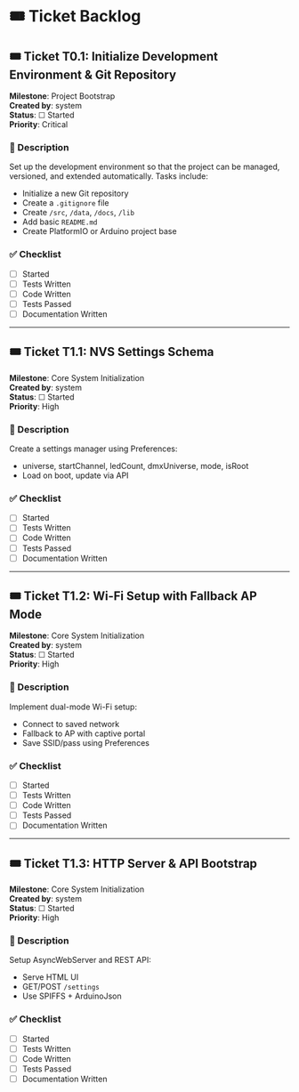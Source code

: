 # 🎟️ Ticket Backlog

## 🎟️ Ticket T0.1: Initialize Development Environment & Git Repository

**Milestone**: Project Bootstrap  
**Created by**: system  
**Status**: ☐ Started  
**Priority**: Critical

### 🎯 Description
Set up the development environment so that the project can be managed, versioned, and extended automatically. Tasks include:

- Initialize a new Git repository
- Create a `.gitignore` file
- Create `/src`, `/data`, `/docs`, `/lib`
- Add basic `README.md`
- Create PlatformIO or Arduino project base

### ✅ Checklist
- [ ] Started  
- [ ] Tests Written  
- [ ] Code Written  
- [ ] Tests Passed  
- [ ] Documentation Written

---

## 🎟️ Ticket T1.1: NVS Settings Schema

**Milestone**: Core System Initialization  
**Created by**: system  
**Status**: ☐ Started  
**Priority**: High

### 🎯 Description
Create a settings manager using Preferences:
- universe, startChannel, ledCount, dmxUniverse, mode, isRoot
- Load on boot, update via API

### ✅ Checklist
- [ ] Started  
- [ ] Tests Written  
- [ ] Code Written  
- [ ] Tests Passed  
- [ ] Documentation Written

---

## 🎟️ Ticket T1.2: Wi-Fi Setup with Fallback AP Mode

**Milestone**: Core System Initialization  
**Created by**: system  
**Status**: ☐ Started  
**Priority**: High

### 🎯 Description
Implement dual-mode Wi-Fi setup:
- Connect to saved network
- Fallback to AP with captive portal
- Save SSID/pass using Preferences

### ✅ Checklist
- [ ] Started  
- [ ] Tests Written  
- [ ] Code Written  
- [ ] Tests Passed  
- [ ] Documentation Written

---

## 🎟️ Ticket T1.3: HTTP Server & API Bootstrap

**Milestone**: Core System Initialization  
**Created by**: system  
**Status**: ☐ Started  
**Priority**: High

### 🎯 Description
Setup AsyncWebServer and REST API:
- Serve HTML UI
- GET/POST `/settings`
- Use SPIFFS + ArduinoJson

### ✅ Checklist
- [ ] Started  
- [ ] Tests Written  
- [ ] Code Written  
- [ ] Tests Passed  
- [ ] Documentation Written
